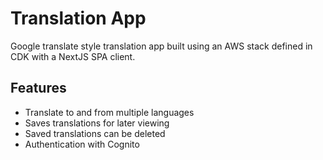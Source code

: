 # Translation App

Google translate style translation app built using an AWS stack defined in CDK with a NextJS SPA client.

## Features
- Translate to and from multiple languages
- Saves translations for later viewing
- Saved translations can be deleted
- Authentication with Cognito


